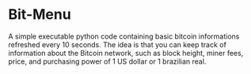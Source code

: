 # Bit-Menu
A simple executable python code containing basic bitcoin informations refreshed every 10 seconds. The idea is that you can keep track of information about the Bitcoin network, such as block height, miner fees, price, and purchasing power of 1 US dollar or 1 brazilian real.
